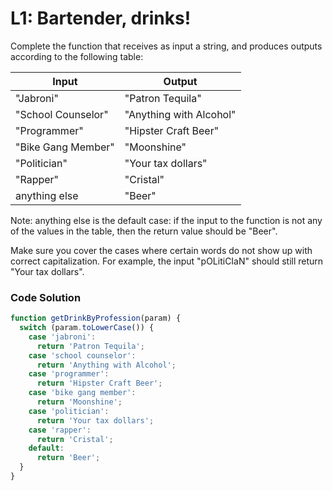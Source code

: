 # L1: Bartender, drinks!

Complete the function that receives as input a string, and produces outputs according to the following table:

| Input              | Output                  |
|--------------------|-------------------------|
| "Jabroni"          | "Patron Tequila"        |
| "School Counselor" | "Anything with Alcohol" |
| "Programmer"       | "Hipster Craft Beer"    |
| "Bike Gang Member" | "Moonshine"             |
| "Politician"       | "Your tax dollars"      |
| "Rapper"           | "Cristal"               |
| anything else      | "Beer"                  |

Note: anything else is the default case: if the input to the function is not any of the values in the table, then the return value should be "Beer".

Make sure you cover the cases where certain words do not show up with correct capitalization. For example, the input "pOLitiCIaN" should still return "Your tax dollars".

### Code Solution 

```js
function getDrinkByProfession(param) {
  switch (param.toLowerCase()) {
    case 'jabroni':
      return 'Patron Tequila';
    case 'school counselor':
      return 'Anything with Alcohol';
    case 'programmer':
      return 'Hipster Craft Beer';
    case 'bike gang member':
      return 'Moonshine';
    case 'politician':
      return 'Your tax dollars';
    case 'rapper':
      return 'Cristal';
    default:
      return 'Beer';
  }
}

```

